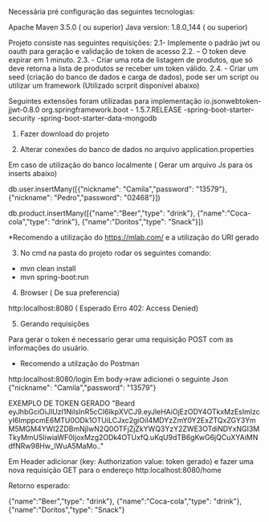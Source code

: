 Necessária pré configuração das seguintes tecnologias:

Apache Maven 3.5.0 ( ou superior)
Java version: 1.8.0_144 ( ou superior)

Projeto consiste nas seguintes requisições:
2.1- Implemente o padrão jwt ou oauth para geração e validação de token de
acesso 
2.2. – O token deve expirar em 1 minuto. 
2.3. - Criar uma rota de listagem de produtos, que só deve retorna a lista de
produtos se receber um token válido.
2.4. - Criar um seed (criação do banco de dados e carga de dados), pode ser um
script ou utilizar um framework (Utilizado scrprit disponivel abaixo)

Seguintes extensões foram utilizadas para implementação
io.jsonwebtoken-jjwt-0.8.0
org.springframework.boot - 1.5.7.RELEASE
-spring-boot-starter-security
-spring-boot-starter-data-mongodb


1. Fazer download do projeto 

2. Alterar conexões do banco de dados no arquivo application.properties

Em caso de utilização do banco localmente ( Gerar um arquivo Js para os inserts abaixo)

db.user.insertMany([{"nickname": "Camila","password": "13579"},
		                {"nickname": "Pedro","password": "02468"}])

db.product.insertMany([{"name":"Beer","type": "drink"},
		                {"name":"Coca-cola","type": "drink"},
		                {"name":"Doritos","type": "Snack"}])
                    
*Recomendo a utilização do https://mlab.com/ e a utilização do URI gerado 

3. No cmd na pasta do projeto rodar os seguintes comando: 
- mvn clean install 
- mvn spring-boot:run

4. Browser ( De sua preferencia)

http:localhost:8080 ( Esperado Erro 402: Access Denied)

5. Gerando requisições 

Para gerar o token é necessario gerar uma requisição POST com as informações do usuário.
* Recomendo a utilzação do Postman 

http:localhost:8080/login
Em body->raw adicionei o seguinte Json
{"nickname": "Camila","password": "13579"}

EXEMPLO DE TOKEN GERADO
"Beard eyJhbGciOiJIUzI1NiIsInR5cCI6IkpXVCJ9.eyJleHAiOjEzODY4OTkxMzEsImlzcyI6ImppcmE6MTU0ODk1OTUiLCJxc2giOiI4MDYzZmY0Y2ExZTQxZGY3YmM5MGM4YWI2ZDBmNjIwN2Q0OTFjZjZkYWQ3YzY2ZWE3OTdiNDYxNGI3MTkyMmU5IiwiaWF0IjoxMzg2ODk4OTUxfQ.uKqU9dTB6gKwG6jQCuXYAiMNdfNRw98Hw_IWuA5MaMo.."

Em Header adicionar (key: Authorization value: token gerado) e fazer uma nova requisição GET para o endereço 
http:localhost:8080/home 

Retorno esperado:

{"name":"Beer","type": "drink"}, {"name":"Coca-cola","type": "drink"},{"name":"Doritos","type": "Snack"}

         
         
